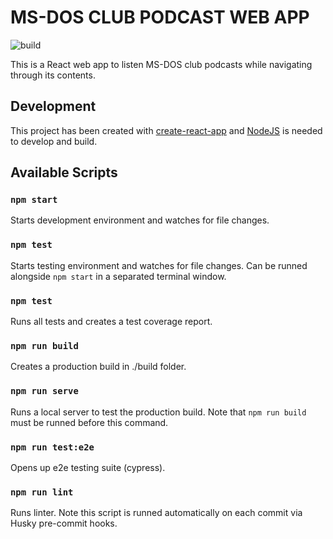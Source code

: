 # MS-DOS CLUB PODCAST WEB APP

![build](https://github.com/onepopcorn/msdosclub/actions/workflows/ci.yml/badge.svg)

This is a React web app to listen MS-DOS club podcasts while navigating through its contents.

## Development

This project has been created with [create-react-app](https://create-react-app.dev/) and [NodeJS](https://nodejs.org/en/) is needed to develop and build.

## Available Scripts

### `npm start`

Starts development environment and watches for file changes.

### `npm test`

Starts testing environment and watches for file changes. Can be runned alongside `npm start` in a separated terminal window.

### `npm test`

Runs all tests and creates a test coverage report.

### `npm run build`

Creates a production build in ./build folder.

### `npm run serve`

Runs a local server to test the production build. Note that `npm run build` must be runned before this command.

### `npm run test:e2e`

Opens up e2e testing suite (cypress).

### `npm run lint`

Runs linter. Note this script is runned automatically on each commit via Husky pre-commit hooks.
